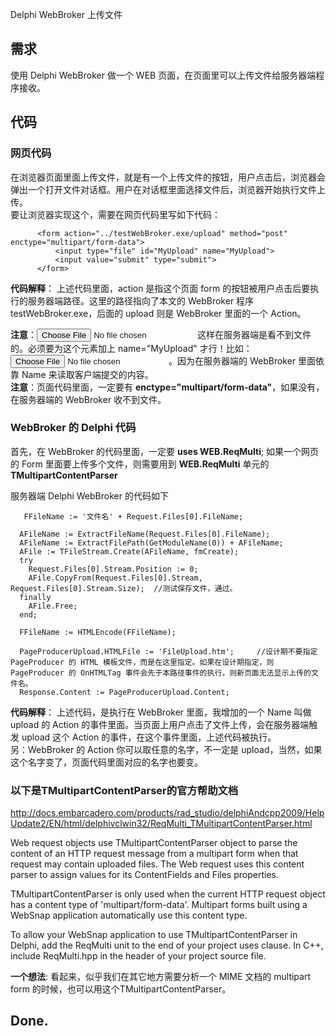 Delphi WebBroker 上传文件

## 需求
使用 Delphi WebBroker 做一个 WEB 页面，在页面里可以上传文件给服务器端程序接收。

## 代码

### 网页代码
在浏览器页面里面上传文件，就是有一个上传文件的按钮，用户点击后，浏览器会弹出一个打开文件对话框。用户在对话框里面选择文件后，浏览器开始执行文件上传。  
要让浏览器实现这个，需要在网页代码里写如下代码：
~~~
      <form action="../testWebBroker.exe/upload" method="post" enctype="multipart/form-data">
          <input type="file" id="MyUpload" name="MyUpload">
          <input value="submit" type="submit">
      </form>
~~~
**代码解释**：
上述代码里面，action 是指这个页面 form 的按钮被用户点击后要执行的服务器端路径。这里的路径指向了本文的 WebBroker 程序 testWebBroker.exe，后面的 upload 则是 WebBroker 里面的一个 Action。  

**注意**：<input type="file" > 这样在服务器端是看不到文件的。必须要为这个元素加上 name="MyUpload" 才行！比如：<input type="file" name="file1">。因为在服务器端的 WebBroker 里面依靠 Name 来读取客户端提交的内容。  
**注意**：页面代码里面，一定要有 **enctype="multipart/form-data"**，如果没有，在服务器端的 WebBroker 收不到文件。   

### WebBroker 的 Delphi 代码
首先，在 WebBroker 的代码里面，一定要  **uses WEB.ReqMulti**;
如果一个网页的 Form 里面要上传多个文件，则需要用到 **WEB.ReqMulti** 单元的 **TMultipartContentParser**

服务器端 Delphi WebBroker 的代码如下
~~~
   FFileName := '文件名' + Request.Files[0].FileName;
 
  AFileName := ExtractFileName(Request.Files[0].FileName);
  AFileName := ExtractFilePath(GetModuleName(0)) + AFileName;
  AFile := TFileStream.Create(AFileName, fmCreate);
  try
    Request.Files[0].Stream.Position := 0;
    AFile.CopyFrom(Request.Files[0].Stream, Request.Files[0].Stream.Size);  //测试保存文件，通过。
  finally
    AFile.Free;
  end;
 
  FFileName := HTMLEncode(FFileName);
 
  PageProducerUpload.HTMLFile := 'FileUpload.htm';     //设计期不要指定 PageProducer 的 HTML 模板文件，而是在这里指定。如果在设计期指定，则 PageProducer 的 OnHTMLTag 事件会先于本路径事件的执行，则新页面无法显示上传的文件名。
  Response.Content := PageProducerUpload.Content;
~~~

**代码解释**：
上述代码，是执行在 WebBroker 里面，我增加的一个 Name 叫做 upload 的 Action 的事件里面。当页面上用户点击了文件上传，会在服务器端触发 upload 这个 Action 的事件，在这个事件里面，上述代码被执行。  
另：WebBroker 的 Action 你可以取任意的名字，不一定是 upload，当然，如果这个名字变了，页面代码里面对应的名字也要变。

### 以下是TMultipartContentParser的官方帮助文档
http://docs.embarcadero.com/products/rad_studio/delphiAndcpp2009/HelpUpdate2/EN/html/delphivclwin32/ReqMulti_TMultipartContentParser.html


Web request objects use TMultipartContentParser object to parse the content of an HTTP request message from a multipart form when that request may contain uploaded files. The Web request uses this content parser to assign values for its ContentFields and Files properties. 


TMultipartContentParser is only used when the current HTTP request object has a content type of 'multipart/form-data'. Multipart forms built using a WebSnap application automatically use this content type. 


To allow your WebSnap application to use TMultipartContentParser in Delphi, add the ReqMulti unit to the end of your project uses clause. In C++, include ReqMulti.hpp in the header of your project source file. 

**一个想法**: 看起来，似乎我们在其它地方需要分析一个 MIME 文档的 multipart form 的时候，也可以用这个TMultipartContentParser。

## Done.